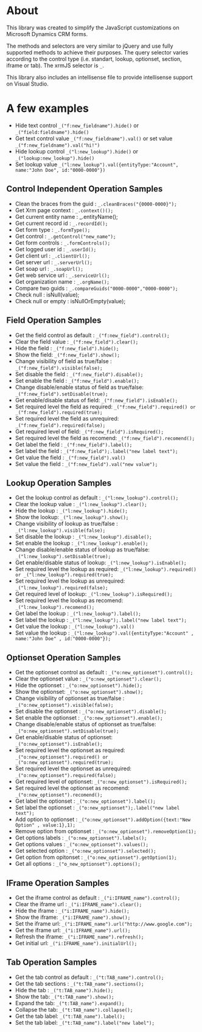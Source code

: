 # About
This library was created to simplify the JavaScript customizations on Microsoft Dynamics CRM forms. 

The methods and selectors are very similar to jQuery and use fully supported methods to achieve their purposes. The query selector varies according to the control type (i.e. standart, lookup, optionset, section, iframe or tab). The xrmJS selector is `_`. 

This library also includes an intellisense file to provide intellisense support on Visual Studio.

# A few examples

* Hide text control `_("f:new_fieldname").hide()` or `_("field:fieldname").hide()`
* Get text control value `_("f:new_fieldname").val()` or set  value `_("f:new_fieldname").val("hi!")`
* Hide lookup control  `_("l:new_lookup").hide()` or `_("lookup:new_lookup").hide()`
* Set lookup value `_("l:new_lookup").val({entityType:"Account", name:"John Doe", id:"0000-0000"})`

## Control Independent Operation Samples

  *  Clean the braces from the guid : `_.cleanBraces("{0000-0000}");`
  *  Get Xrm page context : `_.context()();`
  *  Get current entity name :  _.entityName();
  *  Get current record id : `_.recordId();`
  *  Get form type : `_.formType();`
  *  Get control : `_.getControl("new_name");`
  *  Get form controls  : `_.formControls();`
  *  Get logged user id : `_.userId();`
  *  Get client url : `_.clientUrl();`
  *  Get server url : `_.serverUrl();`
  *  Get soap url : `_.soapUrl();`
  *  Get web service url : `_.serviceUrl();`
  *  Get organization name : `_.orgName();`
  *  Compare two guids : `_.compareGuids("0000-0000","0000-0000");`
  *  Check null : isNull(value);
  *  Check null or empty : isNullOrEmpty(value);

## Field Operation Samples

  *  Get the field control as default : `_("f:new_field").control();`
  *  Clear the field value : `_("f:new_field").clear();`
  *  Hide the field : `_("f:new_field").hide();`
  *  Show the field: `_("f:new_field").show();`
  *  Change visibility of field as true/false : `_("f:new_field").visible(false);`
  *  Set disable the field : `_("f:new_field").disable();`
  *  Set enable the field  : `_("f:new_field").enable();`
  *  Change disable/enable status of field as true/false: `_("f:new_field").setDisable(true);`
  *  Get enable/disable status of field: `_("f:new_field").isEnable();`
  *  Set required level the field as required: `_("f:new_field").required() or _("f:new_field").required(true);`
  *  Set required level the field as unrequired: `_("f:new_field").required(false);`
  *  Get required level of field: `_("f:new_field").isRequired();`
  *  Set required level the field as recomend: `_("f:new_field").recomend();`
  *  Get label the field : `_("f:new_field").label();`
  *  Set label the field : `_("f:new_field");.label("new label text");`
  *  Get value the field : `_("f:new_field").val()`
  *  Set value the field : `_("f:new_field").val("new value");`

## Lookup Operation Samples

  *  Get the lookup control as default : `_("l:new_lookup").control();`
  *  Clear the lookup value : `_("l:new_lookup").clear();`
  *  Hide the lookup : `_("l:new_lookup").hide();`
  *  Show the lookup: `_("l:new_lookup").show();`
  *  Change visibility of lookup as true/false : `_("l:new_lookup").visible(false);`
  *  Set disable the lookup : `_("l:new_lookup").disable();`
  *  Set enable the lookup  : `_("l:new_lookup").enable();`
  *  Change disable/enable status of lookup as true/false: `_("l:new_lookup").setDisable(true);`
  *  Get enable/disable status of lookup: `_("l:new_lookup").isEnable();`
  *  Set required level the lookup as required: `_("l:new_lookup").required() or _("l:new_lookup").required(true);`
  *  Set required level the lookup as unrequired: `_("l:new_lookup").required(false);`
  *  Get required level of lookup: `_("l:new_lookup").isRequired();`
  *  Set required level the lookup as recomend: `_("l:new_lookup").recomend();`
  *  Get label the lookup : `_("l:new_lookup").label();`
  *  Set label the lookup : `_("l:new_lookup");.label("new label text");`
  *  Get value the lookup : `_("l:new_lookup").val()`
  *  Set value the lookup : `_("l:new_lookup").val({entityType:"Account" , name:"John Doe" , id:"0000-0000"});`

## Optionset Operation Samples

  *  Get the optionset control as default : `_("o:new_optionset").control();`
  *  Clear the optionset value : `_("o:new_optionset").clear();`
  *  Hide the optionset : `_("o:new_optionset").hide();`
  *  Show the optionset: `_("o:new_optionset").show();`
  *  Change visibility of optionset as true/false : `_("o:new_optionset").visible(false);`
  *  Set disable the optionset : `_("o:new_optionset").disable();`
  *  Set enable the optionset  : `_("o:new_optionset").enable();`
  *  Change disable/enable status of optionset as true/false: `_("o:new_optionset").setDisable(true);`
  *  Get enable/disable status of optionset: `_("o:new_optionset").isEnable();`
  *  Set required level the optionset as required: `_("o:new_optionset").required() or _("o:new_optionset").required(true);`
  *  Set required level the optionset as unrequired: `_("o:new_optionset").required(false);`
  *  Get required level of optionset: `_("o:new_optionset").isRequired();`
  *  Set required level the optionset as recomend: `_("o:new_optionset").recomend();`
  *  Get label the optionset : `_("o:new_optionset").label();`
  *  Set label the optionset : `_("o:new_optionset");.label("new label text");`
  *  Add option to optionset : `_("o:new_optionset").addOption({text:"New Option" , value:1},1);`
  *  Remove option from optionset : `_("o:new_optionset").removeOption(1);`
  *  Get options labels : `_("o:new_optionset").labels();`
  *  Get options values : `_("o:new_optionset").values();`
  *  Get selected option : `_("o:new_optionset").selected();`
  *  Get option from opitonset : `_("o:new_optionset").getOption(1);`
  *  Get all options : `_("o_new_optionset").options();`

## IFrame Operation Samples

  *  Get the iframe control as default : `_("i:IFRAME_name").control();`
  *  Clear the iframe url : `_("i:IFRAME_name").clear();`
  *  Hide the iframe : `_("i:IFRAME_name").hide();`
  *  Show the iframe: `_("i:IFRAME_name").show();`
  *  Set the iframe url: `_("i:IFRAME_name").url("http://www.google.com");`
  *  Get the iframe url: `_("i:IFRAME_name").url();`
  *  Refresh the iframe: `_("i:IFRAME_name").refresh();`
  *  Get initial url: `_("i:IFRAME_name").initialUrl();`

## Tab Operation Samples

  *  Get the tab control as default : `_("t:TAB_name").control();`
  *  Get the tab sections : `_("t:TAB_name").sections();`
  *  Hide the tab : `_("t:TAB_name").hide();`
  *  Show the tab: `_("t:TAB_name").show();`
  *  Expand the tab: `_("t:TAB_name").expand();`
  *  Collapse the tab: `_("t:TAB_name").collapse();`
  *  Get the tab label: `_("t:TAB_name").label();`
  *  Set the tab label: `_("t:TAB_name").label("new label");`
